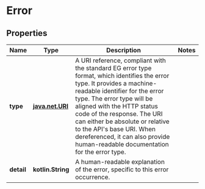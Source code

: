 
# Error

## Properties
Name | Type | Description | Notes
------------ | ------------- | ------------- | -------------
**type** | [**java.net.URI**](java.net.URI.md) | A URI reference, compliant with the standard EG error type format, which identifies the error type. It provides a machine-readable identifier for the error type. The error type will be aligned with the HTTP status code of the response. The URI can either be absolute or relative to the API&#39;s base URI. When dereferenced, it can also provide human-readable documentation for the error type.  | 
**detail** | **kotlin.String** | A human-readable explanation of the error, specific to this error occurrence. | 



